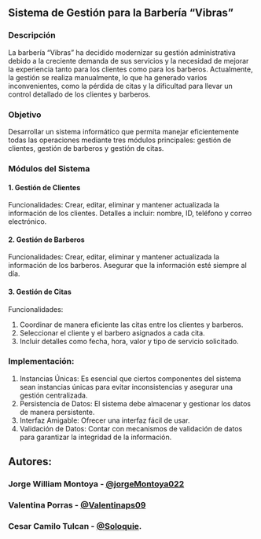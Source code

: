 ## Sistema de Gestión para la Barbería “Vibras”

### Descripción
La barbería “Vibras” ha decidido modernizar su gestión administrativa debido a la creciente demanda de sus servicios y la necesidad de mejorar la experiencia tanto para los clientes como para los barberos. Actualmente, la gestión se realiza manualmente, lo que ha generado varios inconvenientes, como la pérdida de citas y la dificultad para llevar un control detallado de los clientes y barberos.
### Objetivo
Desarrollar un sistema informático que permita manejar eficientemente todas las operaciones mediante tres módulos principales: gestión de clientes, gestión de barberos y gestión de citas.

### Módulos del Sistema
#### 1. Gestión de Clientes
Funcionalidades:
Crear, editar, eliminar y mantener actualizada la información de los clientes.
Detalles a incluir: nombre, ID, teléfono y correo electrónico.
#### 2. Gestión de Barberos
Funcionalidades:
Crear, editar, eliminar y mantener actualizada la información de los barberos.
Asegurar que la información esté siempre al día.
#### 3. Gestión de Citas
Funcionalidades:
1. Coordinar de manera eficiente las citas entre los clientes y barberos.
1. Seleccionar el cliente y el barbero asignados a cada cita.
3. Incluir detalles como fecha, hora, valor y tipo de servicio solicitado.
### Implementación:
1. Instancias Únicas: Es esencial que ciertos componentes del sistema sean instancias únicas para evitar inconsistencias y asegurar una gestión centralizada.
2. Persistencia de Datos: El sistema debe almacenar y gestionar los datos de manera persistente.
3. Interfaz Amigable: Ofrecer una interfaz fácil de usar.
4. Validación de Datos: Contar con mecanismos de validación de datos para garantizar la integridad de la información.

## Autores:
### Jorge William Montoya  - [@jorgeMontoya022](https://github.com/jorgeMontoya022)
### Valentina Porras - [@Valentinaps09](https://github.com/Valentinaps09)
### Cesar Camilo Tulcan - [@Soloquie](https://github.com/soloquie).
